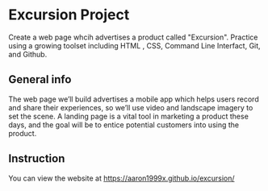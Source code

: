 # Excursion Project
Create a web page whcih advertises a product called "Excursion". Practice using a growing toolset including HTML , CSS, Command Line Interfact, Git, and Github.


## General info 
The web page we’ll build advertises a mobile app which helps users record and share their experiences, so we’ll use video and landscape imagery to set the scene. A landing page is a vital tool in marketing a product these days, and the goal will be to entice potential customers into using the product.

## Instruction
You can view the website at https://aaron1999x.github.io/excursion/ 